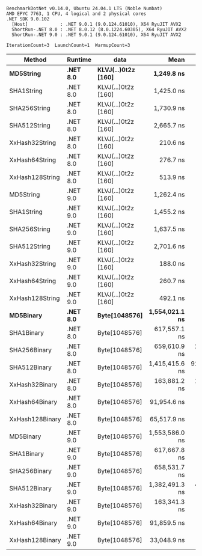 ```

BenchmarkDotNet v0.14.0, Ubuntu 24.04.1 LTS (Noble Numbat)
AMD EPYC 7763, 1 CPU, 4 logical and 2 physical cores
.NET SDK 9.0.102
  [Host]            : .NET 9.0.1 (9.0.124.61010), X64 RyuJIT AVX2
  ShortRun-.NET 8.0 : .NET 8.0.12 (8.0.1224.60305), X64 RyuJIT AVX2
  ShortRun-.NET 9.0 : .NET 9.0.1 (9.0.124.61010), X64 RyuJIT AVX2

IterationCount=3  LaunchCount=1  WarmupCount=3  

```
| Method          | Runtime  | data                | Mean           | Error         | StdDev       | Min            | Max            | Gen0   | Allocated |
|---------------- |--------- |-------------------- |---------------:|--------------:|-------------:|---------------:|---------------:|-------:|----------:|
| **MD5String**       | **.NET 8.0** | **KLVJ(...)0t2z [160]** |     **1,249.8 ns** |     **146.22 ns** |      **8.01 ns** |     **1,243.0 ns** |     **1,258.7 ns** | **0.0668** |    **1128 B** |
| SHA1String      | .NET 8.0 | KLVJ(...)0t2z [160] |     1,425.0 ns |      81.88 ns |      4.49 ns |     1,420.4 ns |     1,429.4 ns | 0.0839 |    1416 B |
| SHA256String    | .NET 8.0 | KLVJ(...)0t2z [160] |     1,730.9 ns |     974.13 ns |     53.40 ns |     1,697.4 ns |     1,792.4 ns | 0.1106 |    1856 B |
| SHA512String    | .NET 8.0 | KLVJ(...)0t2z [160] |     2,665.7 ns |     146.15 ns |      8.01 ns |     2,658.9 ns |     2,674.6 ns | 0.1907 |    3240 B |
| XxHash32String  | .NET 8.0 | KLVJ(...)0t2z [160] |       210.6 ns |     114.68 ns |      6.29 ns |       206.4 ns |       217.9 ns | 0.0348 |     584 B |
| XxHash64String  | .NET 8.0 | KLVJ(...)0t2z [160] |       276.7 ns |     145.33 ns |      7.97 ns |       268.6 ns |       284.5 ns | 0.0434 |     728 B |
| XxHash128String | .NET 8.0 | KLVJ(...)0t2z [160] |       513.9 ns |     446.60 ns |     24.48 ns |       499.3 ns |       542.2 ns | 0.0668 |    1128 B |
| MD5String       | .NET 9.0 | KLVJ(...)0t2z [160] |     1,262.4 ns |      71.33 ns |      3.91 ns |     1,258.0 ns |     1,265.2 ns | 0.0668 |    1128 B |
| SHA1String      | .NET 9.0 | KLVJ(...)0t2z [160] |     1,455.2 ns |     154.34 ns |      8.46 ns |     1,447.5 ns |     1,464.3 ns | 0.0839 |    1416 B |
| SHA256String    | .NET 9.0 | KLVJ(...)0t2z [160] |     1,637.5 ns |     258.15 ns |     14.15 ns |     1,621.1 ns |     1,646.3 ns | 0.1106 |    1856 B |
| SHA512String    | .NET 9.0 | KLVJ(...)0t2z [160] |     2,701.6 ns |     283.18 ns |     15.52 ns |     2,692.1 ns |     2,719.5 ns | 0.1907 |    3240 B |
| XxHash32String  | .NET 9.0 | KLVJ(...)0t2z [160] |       188.0 ns |      36.63 ns |      2.01 ns |       186.8 ns |       190.3 ns | 0.0348 |     584 B |
| XxHash64String  | .NET 9.0 | KLVJ(...)0t2z [160] |       260.7 ns |     184.20 ns |     10.10 ns |       251.8 ns |       271.7 ns | 0.0434 |     728 B |
| XxHash128String | .NET 9.0 | KLVJ(...)0t2z [160] |       492.1 ns |      68.87 ns |      3.77 ns |       489.6 ns |       496.4 ns | 0.0668 |    1128 B |
| **MD5Binary**       | **.NET 8.0** | **Byte[1048576]**       | **1,554,021.1 ns** |   **3,065.28 ns** |    **168.02 ns** | **1,553,873.0 ns** | **1,554,203.7 ns** |      **-** |      **41 B** |
| SHA1Binary      | .NET 8.0 | Byte[1048576]       |   617,557.1 ns |   1,316.59 ns |     72.17 ns |   617,475.7 ns |   617,613.2 ns |      - |      49 B |
| SHA256Binary    | .NET 8.0 | Byte[1048576]       |   659,610.9 ns |  20,526.75 ns |  1,125.14 ns |   658,432.6 ns |   660,674.1 ns |      - |      57 B |
| SHA512Binary    | .NET 8.0 | Byte[1048576]       | 1,415,415.6 ns | 927,754.44 ns | 50,853.35 ns | 1,380,541.8 ns | 1,473,766.2 ns |      - |      89 B |
| XxHash32Binary  | .NET 8.0 | Byte[1048576]       |   163,881.2 ns |  13,994.85 ns |    767.11 ns |   163,077.1 ns |   164,605.0 ns |      - |      32 B |
| XxHash64Binary  | .NET 8.0 | Byte[1048576]       |    91,954.6 ns |   2,963.22 ns |    162.42 ns |    91,849.2 ns |    92,141.6 ns |      - |      32 B |
| XxHash128Binary | .NET 8.0 | Byte[1048576]       |    65,517.9 ns |   2,314.84 ns |    126.88 ns |    65,391.9 ns |    65,645.7 ns |      - |      40 B |
| MD5Binary       | .NET 9.0 | Byte[1048576]       | 1,553,586.0 ns |   9,896.13 ns |    542.44 ns | 1,553,132.0 ns | 1,554,186.7 ns |      - |      41 B |
| SHA1Binary      | .NET 9.0 | Byte[1048576]       |   617,667.8 ns |   4,470.30 ns |    245.03 ns |   617,436.1 ns |   617,924.3 ns |      - |      49 B |
| SHA256Binary    | .NET 9.0 | Byte[1048576]       |   658,531.7 ns |   1,809.65 ns |     99.19 ns |   658,440.9 ns |   658,637.5 ns |      - |      57 B |
| SHA512Binary    | .NET 9.0 | Byte[1048576]       | 1,382,491.3 ns |  42,867.35 ns |  2,349.70 ns | 1,379,957.4 ns | 1,384,598.3 ns |      - |      89 B |
| XxHash32Binary  | .NET 9.0 | Byte[1048576]       |   163,341.3 ns |   3,201.13 ns |    175.46 ns |   163,140.0 ns |   163,461.7 ns |      - |      32 B |
| XxHash64Binary  | .NET 9.0 | Byte[1048576]       |    91,859.5 ns |   1,143.65 ns |     62.69 ns |    91,808.8 ns |    91,929.6 ns |      - |      32 B |
| XxHash128Binary | .NET 9.0 | Byte[1048576]       |    33,048.9 ns |   5,909.30 ns |    323.91 ns |    32,832.3 ns |    33,421.2 ns |      - |      40 B |
